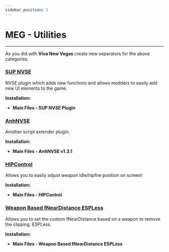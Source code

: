 ```yaml
---
sidebar_position: 2
---
```


# MEG - Utilities
 
---

As you did with **Viva New Vegas** create new separators for the above categories.

### [SUP NVSE](https://www.nexusmods.com/newvegas/mods/73160)

NVSE plugin which adds new functions and allows modders to easily add new UI elements to the game.

**Installation:**

- **Main Files - SUP NVSE Plugin**

### [AnhNVSE](https://www.nexusmods.com/newvegas/mods/74012)

Another script extender plugin.

**Installation:**

- **Main Files - AnhNVSE v1.3.1**


### [HIPControl](https://www.nexusmods.com/newvegas/mods/81967)

Allows you to easily adjust weapon idle/hipfire position on screen!

**Installation:**

- **Main Files - HIPControl**


### [Weapon Based fNearDistance ESPLess](https://www.nexusmods.com/newvegas/mods/82093)

Allows you to set the custom fNearDistance based on a weapon to remove the clipping. ESPLess.

**Installation:**

- **Main Files - Weapon Based fNearDistance ESPLess**

